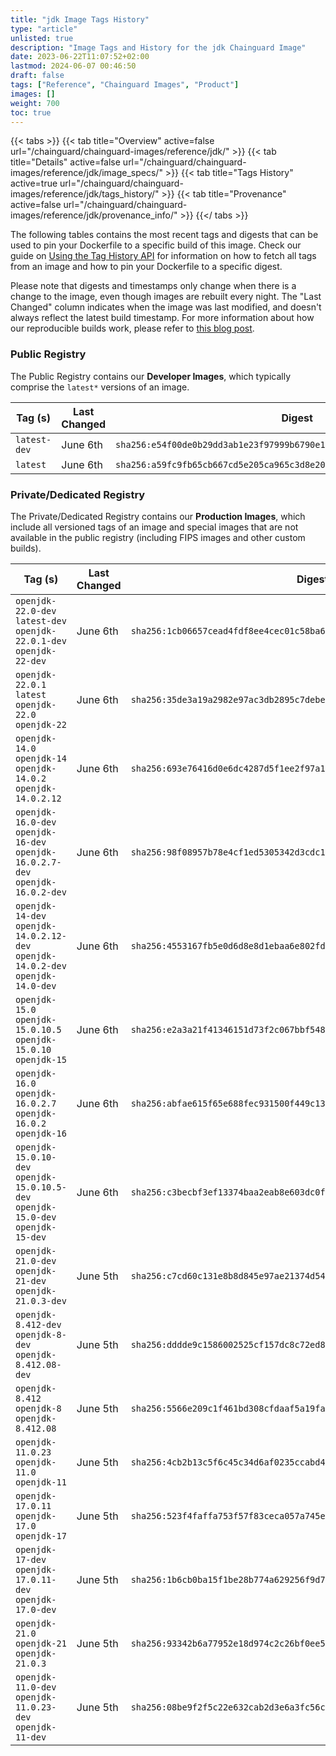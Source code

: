 ```yaml
---
title: "jdk Image Tags History"
type: "article"
unlisted: true
description: "Image Tags and History for the jdk Chainguard Image"
date: 2023-06-22T11:07:52+02:00
lastmod: 2024-06-07 00:46:50
draft: false
tags: ["Reference", "Chainguard Images", "Product"]
images: []
weight: 700
toc: true
---
```


{{< tabs >}}
{{< tab title="Overview" active=false url="/chainguard/chainguard-images/reference/jdk/" >}}
{{< tab title="Details" active=false url="/chainguard/chainguard-images/reference/jdk/image_specs/" >}}
{{< tab title="Tags History" active=true url="/chainguard/chainguard-images/reference/jdk/tags_history/" >}}
{{< tab title="Provenance" active=false url="/chainguard/chainguard-images/reference/jdk/provenance_info/" >}}
{{</ tabs >}}

The following tables contains the most recent tags and digests that can be used to pin your Dockerfile to a specific build of this image. Check our guide on [Using the Tag History API](/chainguard/chainguard-images/using-the-tag-history-api/) for information on how to fetch all tags from an image and how to pin your Dockerfile to a specific digest.

Please note that digests and timestamps only change when there is a change to the image, even though images are rebuilt every night. The "Last Changed" column indicates when the image was last modified, and doesn't always reflect the latest build timestamp. For more information about how our reproducible builds work, please refer to [this blog post](https://www.chainguard.dev/unchained/reproducing-chainguards-reproducible-image-builds).

### Public Registry
The Public Registry contains our **Developer Images**, which typically comprise the `latest*` versions of an image.

| Tag (s)       | Last Changed | Digest                                                                    |
|---------------|--------------|---------------------------------------------------------------------------|
|  `latest-dev` | June 6th     | `sha256:e54f00de0b29dd3ab1e23f97999b6790e154d3ce2ff6da6e2dc80c4c2f1eeea2` |
|  `latest`     | June 6th     | `sha256:a59fc9fb65cb667cd5e205ca965c3d8e20b111b200bc8636b575dc455be2f32a` |


### Private/Dedicated Registry
The Private/Dedicated Registry contains our **Production Images**, which include all versioned tags of an image and special images that are not available in the public registry (including FIPS images and other custom builds).

| Tag (s)                                                                            | Last Changed | Digest                                                                    |
|------------------------------------------------------------------------------------|--------------|---------------------------------------------------------------------------|
|  `openjdk-22.0-dev` `latest-dev` `openjdk-22.0.1-dev` `openjdk-22-dev`             | June 6th     | `sha256:1cb06657cead4fdf8ee4cec01c58ba6048e7f6ab8771cdf43a6e134654407173` |
|  `openjdk-22.0.1` `latest` `openjdk-22.0` `openjdk-22`                             | June 6th     | `sha256:35de3a19a2982e97ac3db2895c7debe6ec73085a4c1debae825704ae0ce75bfa` |
|  `openjdk-14.0` `openjdk-14` `openjdk-14.0.2` `openjdk-14.0.2.12`                  | June 6th     | `sha256:693e76416d0e6dc4287d5f1ee2f97a1c7444d471de58c929111c3ed91881a556` |
|  `openjdk-16.0-dev` `openjdk-16-dev` `openjdk-16.0.2.7-dev` `openjdk-16.0.2-dev`   | June 6th     | `sha256:98f08957b78e4cf1ed5305342d3cdc1d3a045a74d6f0b72367f06a27cf2cfdca` |
|  `openjdk-14-dev` `openjdk-14.0.2.12-dev` `openjdk-14.0.2-dev` `openjdk-14.0-dev`  | June 6th     | `sha256:4553167fb5e0d6d8e8d1ebaa6e802fd9b4c6894239437e227592a50ad3204ec6` |
|  `openjdk-15.0` `openjdk-15.0.10.5` `openjdk-15.0.10` `openjdk-15`                 | June 6th     | `sha256:e2a3a21f41346151d73f2c067bbf548989f5c658afd9c70c6fad132a629c5ead` |
|  `openjdk-16.0` `openjdk-16.0.2.7` `openjdk-16.0.2` `openjdk-16`                   | June 6th     | `sha256:abfae615f65e688fec931500f449c13add0df3c5b07e35190bd922cae5993a42` |
|  `openjdk-15.0.10-dev` `openjdk-15.0.10.5-dev` `openjdk-15.0-dev` `openjdk-15-dev` | June 6th     | `sha256:c3becbf3ef13374baa2eab8e603dc0f61b6666653be57f8776a1cdf05341d0d2` |
|  `openjdk-21.0-dev` `openjdk-21-dev` `openjdk-21.0.3-dev`                          | June 5th     | `sha256:c7cd60c131e8b8d845e97ae21374d5462cf70f05d4cef688580cf863af8a3b2f` |
|  `openjdk-8.412-dev` `openjdk-8-dev` `openjdk-8.412.08-dev`                        | June 5th     | `sha256:dddde9c1586002525cf157dc8c72ed876270c39c71c06c732be2ab9e705830a4` |
|  `openjdk-8.412` `openjdk-8` `openjdk-8.412.08`                                    | June 5th     | `sha256:5566e209c1f461bd308cfdaaf5a19fa9a0e539c72cd7f053896c3f5d9ef829ba` |
|  `openjdk-11.0.23` `openjdk-11.0` `openjdk-11`                                     | June 5th     | `sha256:4cb2b13c5f6c45c34d6af0235ccabd401154d76a07721a7f7258d9ae44804964` |
|  `openjdk-17.0.11` `openjdk-17.0` `openjdk-17`                                     | June 5th     | `sha256:523f4faffa753f57f83ceca057a745e7209a04bbe5b1afe966ae163c25cd2ffc` |
|  `openjdk-17-dev` `openjdk-17.0.11-dev` `openjdk-17.0-dev`                         | June 5th     | `sha256:1b6cb0ba15f1be28b774a629256f9d76157da6e259ec895118b7f8fed7bfad65` |
|  `openjdk-21.0` `openjdk-21` `openjdk-21.0.3`                                      | June 5th     | `sha256:93342b6a77952e18d974c2c26bf0ee57e29dea020429a94f1888b88bdd8758eb` |
|  `openjdk-11.0-dev` `openjdk-11.0.23-dev` `openjdk-11-dev`                         | June 5th     | `sha256:08be9f2f5c22e632cab2d3e6a3fc56c61eab7c753c271d5a6b376b642f9a176f` |

